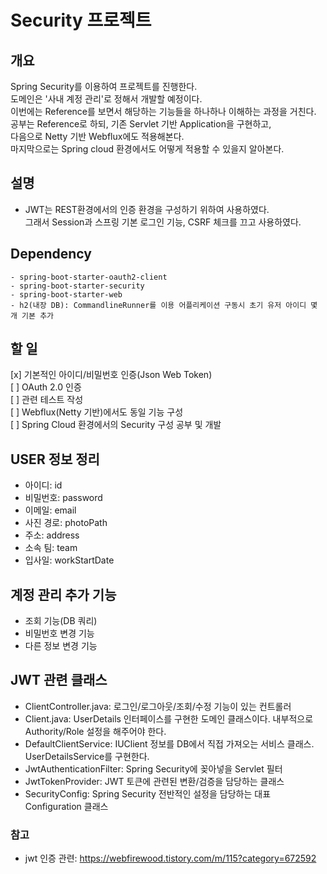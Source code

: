 # Security 프로젝트

## 개요
Spring Security를 이용하여 프로젝트를 진행한다.  
도메인은 '사내 계정 관리'로 정해서 개발할 예정이다.  
이번에는 Reference를 보면서 해당하는 기능들을 하나하나 이해하는 과정을 거친다.  
공부는 Reference로 하되, 기존 Servlet 기반 Application을 구현하고,  
다음으로 Netty 기반 Webflux에도 적용해본다.  
마지막으로는 Spring cloud 환경에서도 어떻게 적용할 수 있을지 알아본다.

## 설명
- JWT는 REST환경에서의 인증 환경을 구성하기 위하여 사용하였다.  
  그래서 Session과 스프링 기본 로그인 기능, CSRF 체크를 끄고 사용하였다.  

## Dependency
```
- spring-boot-starter-oauth2-client
- spring-boot-starter-security
- spring-boot-starter-web
- h2(내장 DB): CommandlineRunner를 이용 어플리케이션 구동시 초기 유저 아이디 몇 개 기본 추가
```

## 할 일
[x] 기본적인 아이디/비밀번호 인증(Json Web Token)  
[ ] OAuth 2.0 인증  
[ ] 관련 테스트 작성  
[ ] Webflux(Netty 기반)에서도 동일 기능 구성  
[ ] Spring Cloud 환경에서의 Security 구성 공부 및 개발  
   
## USER 정보 정리
- 아이디: id
- 비밀번호: password
- 이메일: email
- 사진 경로: photoPath
- 주소: address
- 소속 팀: team
- 입사일: workStartDate

## 계정 관리 추가 기능
- 조회 기능(DB 쿼리) 
- 비밀번호 변경 기능
- 다른 정보 변경 기능

## JWT 관련 클래스
- ClientController.java: 로그인/로그아웃/조회/수정 기능이 있는 컨트롤러
- Client.java: UserDetails 인터페이스를 구현한 도메인 클래스이다. 내부적으로 Authority/Role 설정을 해주어야 한다.
- DefaultClientService: IUClient 정보를 DB에서 직접 가져오는 서비스 클래스. UserDetailsService를 구현한다.
- JwtAuthenticationFilter: Spring Security에 꽂아넣을 Servlet 필터
- JwtTokenProvider: JWT 토큰에 관련된 변환/검증을 담당하는 클래스
- SecurityConfig: Spring Security 전반적인 설정을 담당하는 대표 Configuration 클래스


### 참고
- jwt 인증 관련: https://webfirewood.tistory.com/m/115?category=672592